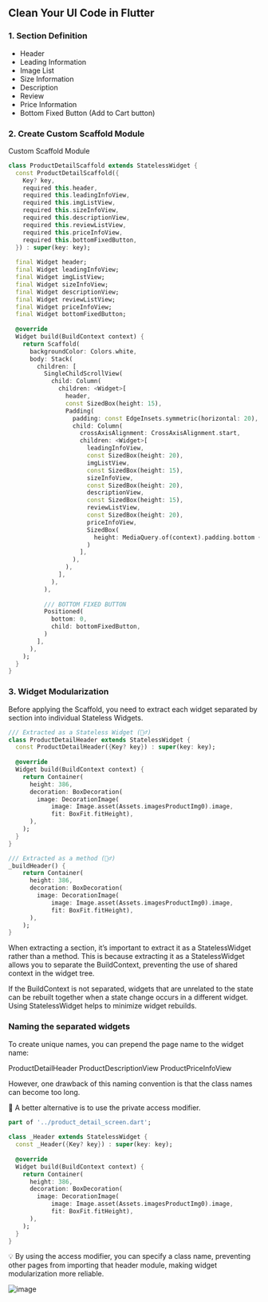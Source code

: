 ## Clean Your UI Code in Flutter

### 1. Section Definition

- Header
- Leading Information
- Image List
- Size Information
- Description
- Review
- Price Information
- Bottom Fixed Button (Add to Cart button)

### 2. Create Custom Scaffold Module

Custom Scaffold Module
```dart
class ProductDetailScaffold extends StatelessWidget {  
  const ProductDetailScaffold({  
    Key? key,  
    required this.header,  
    required this.leadingInfoView,  
    required this.imgListView,  
    required this.sizeInfoView,  
    required this.descriptionView,  
    required this.reviewListView,  
    required this.priceInfoView,  
    required this.bottomFixedButton,  
  }) : super(key: key);  
  
  final Widget header;  
  final Widget leadingInfoView;  
  final Widget imgListView;  
  final Widget sizeInfoView;  
  final Widget descriptionView;  
  final Widget reviewListView;  
  final Widget priceInfoView;  
  final Widget bottomFixedButton;  
  
  @override  
  Widget build(BuildContext context) {  
    return Scaffold(  
      backgroundColor: Colors.white,  
      body: Stack(  
        children: [  
          SingleChildScrollView(  
            child: Column(  
              children: <Widget>[  
                header,  
                const SizedBox(height: 15),  
                Padding(  
                  padding: const EdgeInsets.symmetric(horizontal: 20),  
                  child: Column(  
                    crossAxisAlignment: CrossAxisAlignment.start,  
                    children: <Widget>[  
                      leadingInfoView,  
                      const SizedBox(height: 20),  
                      imgListView,  
                      const SizedBox(height: 15),  
                      sizeInfoView,  
                      const SizedBox(height: 20),  
                      descriptionView,  
                      const SizedBox(height: 15),  
                      reviewListView,  
                      const SizedBox(height: 20),  
                      priceInfoView,  
                      SizedBox(  
                        height: MediaQuery.of(context).padding.bottom + 96,  
                      )  
                    ],  
                  ),  
                ),  
              ],  
            ),  
          ),  
  
          /// BOTTOM FIXED BUTTON  
          Positioned(  
            bottom: 0,  
            child: bottomFixedButton,  
          )  
        ],  
      ),  
    );  
  }  
}
```

### 3. Widget Modularization
Before applying the Scaffold, you need to extract each widget separated by section into individual Stateless Widgets.

```dart
/// Extracted as a Stateless Widget (🙆‍♂️)
class ProductDetailHeader extends StatelessWidget {  
  const ProductDetailHeader({Key? key}) : super(key: key);  
  
  @override  
  Widget build(BuildContext context) {  
    return Container(  
      height: 386,  
      decoration: BoxDecoration(  
        image: DecorationImage(  
            image: Image.asset(Assets.imagesProductImg0).image,  
            fit: BoxFit.fitHeight),  
      ),  
    );  
  }  
}

/// Extracted as a method (🙅‍♂️)
_buildHeader() {
    return Container(  
      height: 386,  
      decoration: BoxDecoration(  
        image: DecorationImage(  
            image: Image.asset(Assets.imagesProductImg0).image,  
            fit: BoxFit.fitHeight),  
      ),  
    ); 
}
```

When extracting a section, it’s important to extract it as a StatelessWidget rather than a method. This is because extracting it as a StatelessWidget allows you to separate the BuildContext, preventing the use of shared context in the widget tree.

If the BuildContext is not separated, widgets that are unrelated to the state can be rebuilt together when a state change occurs in a different widget. Using StatelessWidget helps to minimize widget rebuilds.

### Naming the separated widgets
To create unique names, you can prepend the page name to the widget name:

ProductDetailHeader
ProductDescriptionView
ProductPriceInfoView

However, one drawback of this naming convention is that the class names can become too long. 

📝 A better alternative is to use the private access modifier.

```dart
part of '../product_detail_screen.dart';
  
class _Header extends StatelessWidget {  
  const _Header({Key? key}) : super(key: key);  
  
  @override  
  Widget build(BuildContext context) {  
    return Container(  
      height: 386,  
      decoration: BoxDecoration(  
        image: DecorationImage(  
            image: Image.asset(Assets.imagesProductImg0).image,  
            fit: BoxFit.fitHeight),  
      ),  
    );  
  }  
}
```

💡 By using the access modifier, you can specify a class name, preventing other pages from importing that header module, making widget modularization more reliable.

![image](https://github.com/YamamotoDesu/clean_ui_code_implementation/assets/47273077/d69dd91a-8c97-411b-95e0-c88486ecc346)
